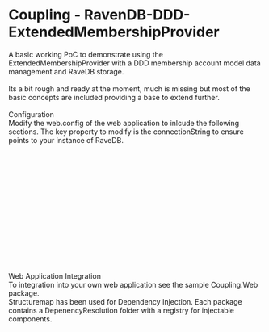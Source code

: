 Coupling - RavenDB-DDD-ExtendedMembershipProvider
===========

A basic working PoC to demonstrate using the ExtendedMembershipProvider with a DDD membership account model data management and RaveDB storage.<br />
<br />
Its a bit rough and ready at the moment, much is missing but most of the basic concepts are included providing a base to extend further.</br>
</br>
Configuration<br />
Modify the web.config of the web application to inlcude the following sections. 
The key property to modify is the connectionString to ensure points to your instance of RaveDB.
<pre>
<configuration>
  <connectionStrings>
    <add name="CouplingDataStore" connectionString="URL=http://localhost:8080;Database=Coupling" />
  </connectionStrings>

  <system.web>
    <membership defaultProvider="CouplingMembershipProvider" userIsOnlineTimeWindow="20">
      <providers>
        <clear />
        <add name="CouplingMembershipProvider" type="Coupling.Web.ApplicationServices.Memberships.CouplingExtendedMembershipProvider, Coupling.Web.ApplicationServices, Version=1.0.0.0, Culture=neutral" connectionStringName="CouplingDataStore"
             applicationName="Coupling" requiresQuestionAndAnswer="false" enablePasswordReset="true" enablePasswordRetrieval="false" />
      </providers>
    </membership>
  </system.web>
</configuration>
</pre>

Web Application Integration<br />
To integration into your own web application see the sample Coupling.Web package.<br>
Structuremap has been used for Dependency Injection. Each package contains a DepenencyResolution folder with a registry for injectable components.


